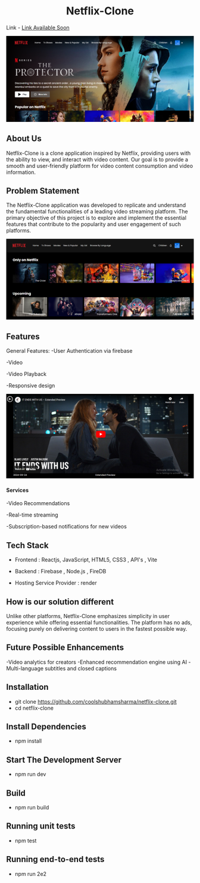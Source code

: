 <h1 align="center"><b> Netflix-Clone </b></h1> 

Link - <a href=""> Link Available Soon</a>
<br>
<p align="center">
<img src="./public/Screenshot 2024-09-26 180522.png" width="700" title="Netflix-Clone">
</p >

## About Us 
 Netflix-Clone is a clone application inspired by Netflix, providing users with the ability to view, and interact with video content. Our goal is to provide a smooth and user-friendly platform for video content consumption and video information.

## Problem Statement
The Netflix-Clone application was developed to replicate and understand the fundamental functionalities of a leading video streaming platform. The primary objective of this project is to explore and implement the essential features that contribute to the popularity and user engagement of such platforms.


<img src="./public/Screenshot 2024-09-26 180621.png">

## Features
General Features:
-User Authentication via firebase

-Video

-Video Playback

-Responsive design


<img src="./public/file.png">

#### Services 
-Video Recommendations

-Real-time streaming

-Subscription-based notifications for new videos



## Tech Stack


-   Frontend : Reactjs, JavaScript, HTML5, CSS3 , API's , Vite

-   Backend : Firebase , Node.js , FireDB

-   Hosting Service Provider : render


## How is our solution different

Unlike other platforms, Netflix-Clone emphasizes simplicity in user experience while offering essential functionalities. The platform has no ads, focusing purely on delivering content to users in the fastest possible way.

## Future Possible Enhancements
-Video analytics for creators
-Enhanced recommendation engine using AI
-Multi-language subtitles and closed captions

## Installation
- git clone https://github.com/coolshubhamsharma/netflix-clone.git
- cd netflix-clone

## Install Dependencies

- npm install   

## Start The Development Server

- npm run dev

## Build

- npm run build

## Running unit tests

- npm test

## Running end-to-end tests

- npm run 2e2
